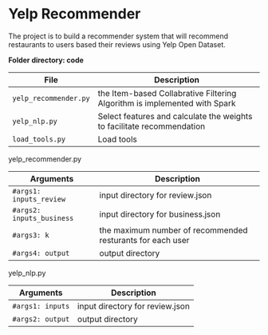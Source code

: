 # Yelp Recommender
The project is to build a recommender system that will recommend restaurants to users based their reviews using Yelp Open Dataset.

**Folder directory: code**

| File | Description |
| --- | --- |
| `yelp_recommender.py` | the Item-based Collabrative Filtering Algorithm is implemented with Spark |
| `yelp_nlp.py` | Select features and calculate the weights to facilitate recommendation |
| `load_tools.py` | Load tools |

yelp_recommender.py

| Arguments | Description |
| --- | --- |
| `#args1: inputs_review` | input directory for review.json |
| `#args2: inputs_business` | input directory for business.json |
| `#args3: k` | the maximum number of recommended resturants for each user |
| `#args4: output` | output directory |

yelp_nlp.py

| Arguments | Description |
| --- | --- |
| `#args1: inputs` | input directory for review.json |
| `#args2: output` | output directory |
